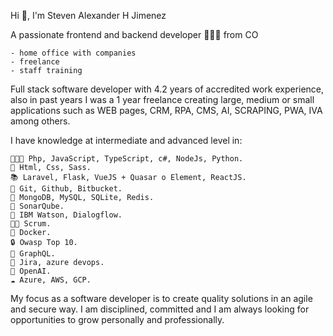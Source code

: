 

Hi 👋, I'm Steven Alexander H Jimenez

A passionate frontend and backend developer 👨🏻‍💻 from CO 

    - home office with companies
    - freelance
    - staff training 
    
Full stack software developer with 4.2 years of accredited work experience, also in past years I was a 1 year freelance creating large, medium or small applications such as WEB pages, CRM, RPA, CMS, AI, SCRAPING, PWA, IVA among others.

I have knowledge at intermediate and advanced level in:

    👨🏻‍💻 Php, JavaScript, TypeScript, c#, NodeJs, Python.
    🔖 Html, Css, Sass.
    📚 Laravel, Flask, VueJS + Quasar o Element, ReactJS.
    🧰 Git, Github, Bitbucket.
    💾 MongoDB, MySQL, SQLite, Redis.
    🥷 SonarQube.
    🤖 IBM Watson, Dialogflow.
    👨‍🏫 Scrum.
    🫙 Docker.
    🔒 Owasp Top 10.
    💁 GraphQL.
    🧰 Jira, azure devops.
    🤖 OpenAI.
    ☁️ Azure, AWS, GCP.

My focus as a software developer is to create quality solutions in an agile and secure way. I am disciplined, committed and I am always looking for opportunities to grow personally and professionally.
